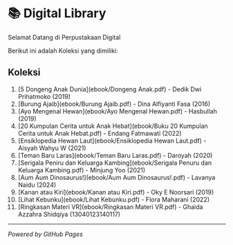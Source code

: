 # 📚 Digital Library 

Selamat Datang di Perpustakaan Digital 

Berikut ini adalah Koleksi yang dimiliki:

## Koleksi
1. [5 Dongeng Anak Dunia](ebook/Dongeng Anak.pdf) - Dedik Dwi Prihatmoko (2019)
2. [Burung Ajaib](ebook/Burung Ajaib.pdf) - Dina Alfiyanti Fasa (2016)
3. [Ayo Mengenal Hewan](ebook/Ayo Mengenal Hewan.pdf) - Hasbullah (2019)
4. [20 Kumpulan Cerita untuk Anak Hebat](ebook/Buku 20 Kumpulan Cerita untuk Anak Hebat.pdf) - Endang Fatmawati (2022)
5. [Ensiklopedia Hewan Laut](ebook/Ensiklopedia Hewan Laut.pdf) - Aisyah Wahyu W (2021)
6. [Teman Baru Laras](ebook/Teman Baru Laras.pdf) - Daroyah (2020)
7. [Serigala Peniru dan Keluarga Kambing](ebook/Serigala Penuru dan Keluarga Kambing.pdf) - Minjung Yoo (2021)
8. [Aum Aum Dinosaurus!](ebook/Aum Aum Dinosaurus!.pdf) - Lavanya Naidu (2024)
9. [Kanan atau Kiri](ebook/Kanan atau Kiri.pdf) -  Oky E Noorsari (2019)
10. [Lihat Kebunku](ebook/Lihat Kebunku.pdf) - Flora Maharani (2022)
11. [Ringkasan Materi VR](ebook/Ringkasan Materi VR.pdf) - Ghaida Azzahra Shidqiya (13040123140117)

  
---

*Powered by GitHub Pages*
